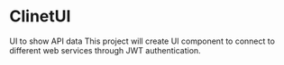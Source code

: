 # ClinetUI
UI to show API data
This project will create UI component to connect to different web services through JWT authentication.
